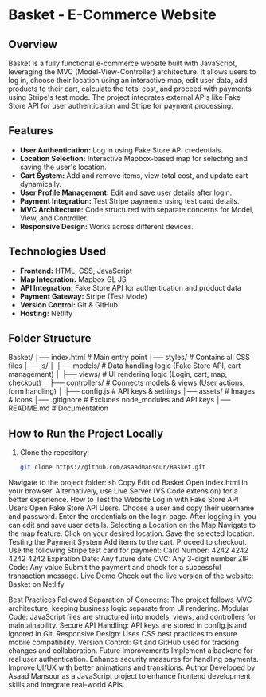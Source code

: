 # Basket - E-Commerce Website

## Overview
Basket is a fully functional e-commerce website built with JavaScript, leveraging the MVC (Model-View-Controller) architecture. It allows users to log in, choose their location using an interactive map, edit user data, add products to their cart, calculate the total cost, and proceed with payments using Stripe's test mode. The project integrates external APIs like Fake Store API for user authentication and Stripe for payment processing.

## Features
- **User Authentication:** Log in using Fake Store API credentials.
- **Location Selection:** Interactive Mapbox-based map for selecting and saving the user's location.
- **Cart System:** Add and remove items, view total cost, and update cart dynamically.
- **User Profile Management:** Edit and save user details after login.
- **Payment Integration:** Test Stripe payments using test card details.
- **MVC Architecture:** Code structured with separate concerns for Model, View, and Controller.
- **Responsive Design:** Works across different devices.

## Technologies Used
- **Frontend:** HTML, CSS, JavaScript
- **Map Integration:** Mapbox GL JS
- **API Integration:** Fake Store API for authentication and product data
- **Payment Gateway:** Stripe (Test Mode)
- **Version Control:** Git & GitHub
- **Hosting:** Netlify

## Folder Structure
Basket/ │── index.html # Main entry point │── styles/ # Contains all CSS files │── js/ │ ├── models/ # Data handling logic (Fake Store API, cart management) │ ├── views/ # UI rendering logic (Login, cart, map, checkout) │ ├── controllers/ # Connects models & views (User actions, form handling) │ ├── config.js # API keys & settings │── assets/ # Images & icons │── .gitignore # Excludes node_modules and API keys │── README.md # Documentation

## How to Run the Project Locally
1. Clone the repository:
   ```sh
   git clone https://github.com/asaadmansour/Basket.git
Navigate to the project folder:
sh
Copy
Edit
cd Basket
Open index.html in your browser.
Alternatively, use Live Server (VS Code extension) for a better experience.
How to Test the Website
Log in with Fake Store API Users
Open Fake Store API Users.
Choose a user and copy their username and password.
Enter the credentials on the login page.
After logging in, you can edit and save user details.
Selecting a Location on the Map
Navigate to the map feature.
Click on your desired location.
Save the selected location.
Testing the Payment System
Add items to the cart.
Proceed to checkout.
Use the following Stripe test card for payment:
Card Number: 4242 4242 4242 4242
Expiration Date: Any future date
CVC: Any 3-digit number
ZIP Code: Any value
Submit the payment and check for a successful transaction message.
Live Demo
Check out the live version of the website: Basket on Netlify

Best Practices Followed
Separation of Concerns: The project follows MVC architecture, keeping business logic separate from UI rendering.
Modular Code: JavaScript files are structured into models, views, and controllers for maintainability.
Secure API Handling: API keys are stored in config.js and ignored in Git.
Responsive Design: Uses CSS best practices to ensure mobile compatibility.
Version Control: Git and GitHub used for tracking changes and collaboration.
Future Improvements
Implement a backend for real user authentication.
Enhance security measures for handling payments.
Improve UI/UX with better animations and transitions.
Author
Developed by Asaad Mansour as a JavaScript project to enhance frontend development skills and integrate real-world APIs.

